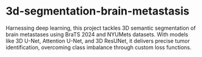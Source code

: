 # 3d-segmentation-brain-metastasis
Harnessing deep learning, this project tackles 3D semantic segmentation of brain metastases using BraTS 2024 and NYUMets datasets. With models like 3D U-Net, Attention U-Net, and 3D ResUNet, it delivers precise tumor identification, overcoming class imbalance through custom loss functions.
